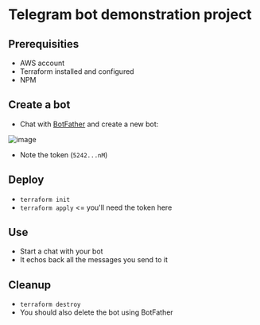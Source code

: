 # Telegram bot demonstration project

## Prerequisities

* AWS account
* Terraform installed and configured
* NPM

## Create a bot

* Chat with [BotFather](https://t.me/botfather/) and create a new bot:

![image](https://user-images.githubusercontent.com/82075/150497553-7c855ae6-0d1e-4221-b528-7b8c19cf8b0b.png)

* Note the token (```5242...nM```)

## Deploy

* ```terraform init```
* ```terraform apply``` <= you'll need the token here

## Use

* Start a chat with your bot
* It echos back all the messages you send to it

## Cleanup

* ```terraform destroy```
* You should also delete the bot using BotFather
